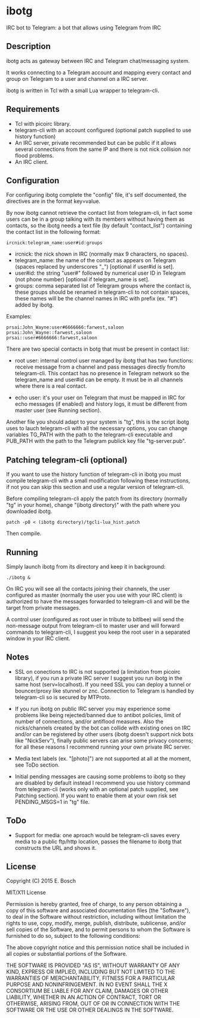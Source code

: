 
ibotg
=====

IRC bot to Telegram: a bot that allows using Telegram from IRC

Description
-----------

ibotg acts as gateway between IRC and Telegram chat/messaging system.

It works connecting to a Telegram account and mapping every contact and
group on Telegram to a user and channel on a IRC server.

ibotg is written in Tcl with a small Lua wrapper to telegram-cli.

Requirements
-------------

* Tcl with picoirc library.
* telegram-cli with an account configured (optional patch supplied to use
  history function)
* An IRC server, private recommended but can be public if it allows several
  connections from the same IP and there is not nick collision nor flood
  problems.
* An IRC client.

Configuration
-------------

For configuring ibotg complete the "config" file, it's self documented, the 
directives are in the format key=value.

By now ibotg cannot retrieve the contact list from telegram-cli, in fact
some users can be in a group talking with its members without having them as
contacts, so the ibotg needs a text file (by default "contact_list")
containing the contact list in the following format:

    ircnick:telegram_name:user#id:groups

* ircnick: the nick shown in IRC (normally max 9 characters, no spaces).
* telegram_name: the name of the contact as appears on Telegram (spaces
  replaced by underscores "_") [optional if user#id is set].
* user#id: the string "user#" followed by numerical user ID in Telegram
  (not phone number) [optional if telegram_name is set].
* groups: comma separated list of Telegram groups where the contact is,
  these groups should be renamed in telegram-cli to not contain spaces,
  these names will be the channel names in IRC with prefix (ex.  "#") added
  by ibotg.

Examples:

    prsai:John_Wayne:user#6666666:farwest,saloon
    prsai:John_Wayne::farwest,saloon
    prsai::user#6666666:farwest,saloon

There are two special contacts in botg that must be present in contact list:

* root user: internal control user managed by ibotg that has two functions:
  receive message from a channel and pass messages directly from/to
  telegram-cli. This contact has no presence in Telegram network so the
  telegram_name and user#id can be empty. It must be in all channels where
  there is a real contact.

* echo user: it's your user on Telegram that must be mapped in IRC for echo
  messages (if enabled) and history logs, it must be different from master
  user (see Running section).

Another file you should adapt to your system is "tg", this is the script
ibotg uses to lauch telegram-cli with all the necessary options, you can
change variables TG_PATH with the path to the telegram-cli executable and
PUB_PATH with the path to the Telegram publick key file "tg-server.pub".

Patching telegram-cli (optional)
--------------------------------

If you want to use the history function of telegram-cli in ibotg you must
compile telegram-cli with a small modification following these instructions,
if not you can skip this section and use a regular version of telegram-cli.

Before compiling telegram-cli apply the patch from its directory (normally
"tg" in your home), change "(ibotg directory)" with the path where you
downloaded ibotg.

    patch -p0 < (ibotg directory)/tgcli-lua_hist.patch

Then compile.

Running
-------

Simply launch ibotg from its directory and keep it in background:

    ./ibotg &

On IRC you will see all the contacts joining their channels, the user
configured as master (normally the user you use with your IRC client) is
authorized to have the messages forwarded to telegram-cli and will be the
target from private messages.

A control user (configured as root user in tribute to bitlbee) will send the
non-message output from telegram-cli to master user and will forward
commands to telegram-cli, I suggest you keep the root user in a separated
window in your IRC client.

Notes
-----

* SSL on conections to IRC is not supported (a limitation from picoirc
  library), if you run a private IRC server I suggest you run ibotg in the
  same host (serv=localhost). If you need SSL you can deploy a tunnel or
  bouncer/proxy like stunnel or znc.
  Connection to Telegram is handled by telegram-cli so is secured by
  MTProto.

* If you run ibotg on public IRC server you may experience some problems
  like being rejected/banned due to antibot policies, limit of number of
  connections, and/or antiflood measures. Also the nicks/channels created
  by the bot can collide with existing ones on IRC and/or can be registered
  by other users (ibotg doesn't support nick bots like "NickServ"), finally
  public servers can arise some privacy concerns; for all these reasons I
  recommend running your own private IRC server.

* Media text labels (ex. "[photo]") are not supported at all at the moment,
  see ToDo section.

* Initial pending messages are causing some problems to ibotg so they are
  disabled by default instead I recommend you use history command from
  telegram-cli (works only with an optional patch supplied, see Patching
  section).  If you want to enable them at your own risk set PENDING_MSGS=1
  in "tg" file.

ToDo
----

* Support for media: one aproach would be telegram-cli saves every media to
  a public ftp/http location, passes the filename to ibotg that constructs
  the URL and shows it.

License
-------

Copyright (C) 2015 E. Bosch

MIT/X11 License

Permission is hereby granted, free of charge, to any person obtaining
a copy of this software and associated documentation files (the
"Software"), to deal in the Software without restriction, including
without limitation the rights to use, copy, modify, merge, publish,
distribute, sublicense, and/or sell copies of the Software, and to
permit persons to whom the Software is furnished to do so, subject to
the following conditions:

The above copyright notice and this permission notice shall be
included in all copies or substantial portions of the Software.

THE SOFTWARE IS PROVIDED "AS IS", WITHOUT WARRANTY OF ANY KIND,
EXPRESS OR IMPLIED, INCLUDING BUT NOT LIMITED TO THE WARRANTIES OF
MERCHANTABILITY, FITNESS FOR A PARTICULAR PURPOSE AND
NONINFRINGEMENT. IN NO EVENT SHALL THE X CONSORTIUM BE LIABLE FOR ANY
CLAIM, DAMAGES OR OTHER LIABILITY, WHETHER IN AN ACTION OF CONTRACT,
TORT OR OTHERWISE, ARISING FROM, OUT OF OR IN CONNECTION WITH THE
SOFTWARE OR THE USE OR OTHER DEALINGS IN THE SOFTWARE.

